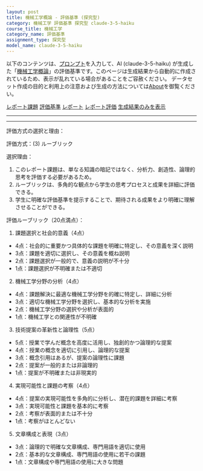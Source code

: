 ```yaml
---
layout: post
title: 機械工学概論 - 評価基準 (探究型)
category: 機械工学 評価基準 探究型 claude-3-5-haiku
course_title: 機械工学
category_name: 評価基準
assignment_type: 探究型
model_name: claude-3-5-haiku
---
```


以下のコンテンツは、[プロンプト](http://127.0.0.1:8000/generated/機械工学/claude-3-5-haiku/prompt_評価基準-探究型.md)を入力して、AI (claude-3-5-haiku) が生成した「[機械工学概論](/contents/機械工学/)」の評価基準です。このページは生成結果から自動的に作成されているため、表示が乱れている場合があることをご容赦ください。
データセット作成の目的と利用上の注意および生成の方法については[About](/About)を御覧ください。

[レポート課題](../レポート課題-探究型)
[評価基準](../評価基準-探究型)
[レポート](../レポート-探究型)
[レポート評価](../レポート評価-探究型)
[生成結果のみを表示](http://127.0.0.1:8000/generated/機械工学/claude-3-5-haiku/評価基準-探究型.md)
  

***
***
  
評価方式の選択と理由：

評価方式：(3) ルーブリック

選択理由：
1. このレポート課題は、単なる知識の暗記ではなく、分析力、創造性、論理的思考を評価する必要があるため。
2. ルーブリックは、多角的な観点から学生の思考プロセスと成果を詳細に評価できる。
3. 学生に明確な評価基準を提示することで、期待される成果をより明確に理解させることができる。

評価ルーブリック（20点満点）：

1. 課題選択と社会的意義（4点）
- 4点：社会的に重要かつ具体的な課題を明確に特定し、その意義を深く説明
- 3点：課題を適切に選択し、その意義を概ね説明
- 2点：課題選択が一般的で、意義の説明が不十分
- 1点：課題選択が不明確または不適切

2. 機械工学分野の分析（4点）
- 4点：課題解決に最適な機械工学分野を的確に特定し、詳細に分析
- 3点：適切な機械工学分野を選択し、基本的な分析を実施
- 2点：機械工学分野の選択や分析が表面的
- 1点：機械工学との関連性が不明確

3. 技術提案の革新性と論理性（5点）
- 5点：授業で学んだ概念を高度に活用し、独創的かつ論理的な提案
- 4点：授業の概念を適切に引用し、論理的な提案
- 3点：概念引用はあるが、提案の論理性に課題
- 2点：提案が一般的または非論理的
- 1点：提案が不明確または非現実的

4. 実現可能性と課題の考察（4点）
- 4点：提案の実現可能性を多角的に分析し、潜在的課題を詳細に考察
- 3点：実現可能性と課題を基本的に考察
- 2点：考察が表面的または不十分
- 1点：考察がほとんどない

5. 文章構成と表現（3点）
- 3点：論理的で明確な文章構成、専門用語を適切に使用
- 2点：基本的な文章構成、専門用語の使用に若干の課題
- 1点：文章構成や専門用語の使用に大きな問題

